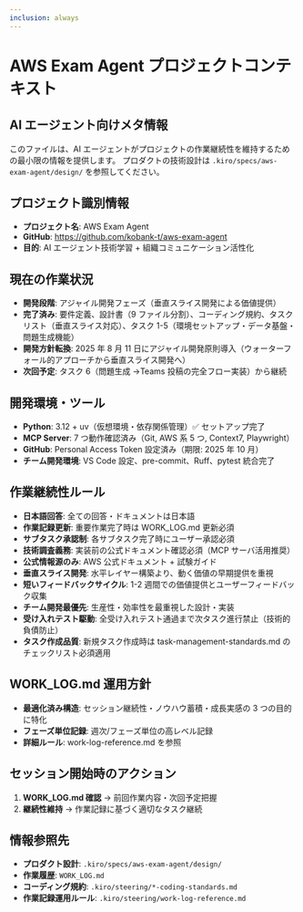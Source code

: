 ```yaml
---
inclusion: always
---
```


# AWS Exam Agent プロジェクトコンテキスト

## AI エージェント向けメタ情報

このファイルは、AI エージェントがプロジェクトの作業継続性を維持するための最小限の情報を提供します。
プロダクトの技術設計は `.kiro/specs/aws-exam-agent/design/` を参照してください。

## プロジェクト識別情報

- **プロジェクト名**: AWS Exam Agent
- **GitHub**: https://github.com/kobank-t/aws-exam-agent
- **目的**: AI エージェント技術学習 + 組織コミュニケーション活性化

## 現在の作業状況

- **開発段階**: アジャイル開発フェーズ（垂直スライス開発による価値提供）
- **完了済み**: 要件定義、設計書（9 ファイル分割）、コーディング規約、タスクリスト（垂直スライス対応）、タスク 1-5（環境セットアップ・データ基盤・問題生成機能）
- **開発方針転換**: 2025 年 8 月 11 日にアジャイル開発原則導入（ウォーターフォール的アプローチから垂直スライス開発へ）
- **次回予定**: タスク 6（問題生成 →Teams 投稿の完全フロー実装）から継続

## 開発環境・ツール

- **Python**: 3.12 + uv（仮想環境・依存関係管理）✅ セットアップ完了
- **MCP Server**: 7 つ動作確認済み（Git, AWS 系 5 つ, Context7, Playwright）
- **GitHub**: Personal Access Token 設定済み（期限: 2025 年 10 月）
- **チーム開発環境**: VS Code 設定、pre-commit、Ruff、pytest 統合完了

## 作業継続性ルール

- **日本語回答**: 全ての回答・ドキュメントは日本語
- **作業記録更新**: 重要作業完了時は WORK_LOG.md 更新必須
- **サブタスク承認制**: 各サブタスク完了時にユーザー承認必須
- **技術調査義務**: 実装前の公式ドキュメント確認必須（MCP サーバ活用推奨）
- **公式情報源のみ**: AWS 公式ドキュメント + 試験ガイド
- **垂直スライス開発**: 水平レイヤー構築より、動く価値の早期提供を重視
- **短いフィードバックサイクル**: 1-2 週間での価値提供とユーザーフィードバック収集
- **チーム開発最優先**: 生産性・効率性を最重視した設計・実装
- **受け入れテスト駆動**: 全受け入れテスト通過まで次タスク進行禁止（技術的負債防止）
- **タスク作成品質**: 新規タスク作成時は task-management-standards.md のチェックリスト必須適用

## WORK_LOG.md 運用方針

- **最適化済み構造**: セッション継続性・ノウハウ蓄積・成長実感の 3 つの目的に特化
- **フェーズ単位記録**: 週次/フェーズ単位の高レベル記録
- **詳細ルール**: work-log-reference.md を参照

## セッション開始時のアクション

1. **WORK_LOG.md 確認** → 前回作業内容・次回予定把握
2. **継続性維持** → 作業記録に基づく適切なタスク継続

## 情報参照先

- **プロダクト設計**: `.kiro/specs/aws-exam-agent/design/`
- **作業履歴**: `WORK_LOG.md`
- **コーディング規約**: `.kiro/steering/*-coding-standards.md`
- **作業記録運用ルール**: `.kiro/steering/work-log-reference.md`
